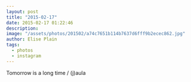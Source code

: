 ```yaml
---
layout: post
title: "2015-02-17"
date: 2015-02-17 01:22:46
description: 
image: "/assets/photos/201502/a74c7651b114b7637d6fff9b2ecec862.jpg"
author: Elise Plain
tags: 
  - photos
  - instagram
---
```


Tomorrow is a long time / (j)aula
<p></p>
